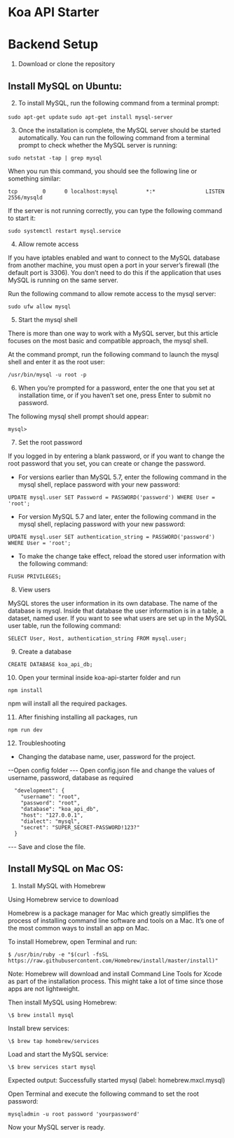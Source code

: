 # Koa API Starter

# Backend Setup

1. Download or clone the repository

## Install MySQL on Ubuntu:

2. To install MySQL, run the following command from a terminal prompt:

`sudo apt-get update`
`sudo apt-get install mysql-server`

3. Once the installation is complete, the MySQL server should be started automatically. You can run the following command from a terminal prompt to check whether the MySQL server is running:

`sudo netstat -tap | grep mysql`

When you run this command, you should see the following line or something similar:

```
tcp        0      0 localhost:mysql         *:*                LISTEN      2556/mysqld
```

If the server is not running correctly, you can type the following command to start it:

```
sudo systemctl restart mysql.service
```

4. Allow remote access

If you have iptables enabled and want to connect to the MySQL database from another machine, you must open a port in your server’s firewall (the default port is 3306). You don’t need to do this if the application that uses MySQL is running on the same server.

Run the following command to allow remote access to the mysql server:

`sudo ufw allow mysql`

5. Start the mysql shell

There is more than one way to work with a MySQL server, but this article focuses on the most basic and compatible approach, the mysql shell.

At the command prompt, run the following command to launch the mysql shell and enter it as the root user:

`/usr/bin/mysql -u root -p`

6. When you’re prompted for a password, enter the one that you set at installation time, or if you haven’t set one, press Enter to submit no password.

The following mysql shell prompt should appear:

```
mysql>
```

7. Set the root password

If you logged in by entering a blank password, or if you want to change the root password that you set, you can create or change the password.

- For versions earlier than MySQL 5.7, enter the following command in the mysql shell, replace password with your new password:

`UPDATE mysql.user SET Password = PASSWORD('password') WHERE User = 'root';`

- For version MySQL 5.7 and later, enter the following command in the mysql shell, replacing password with your new password:

`UPDATE mysql.user SET authentication_string = PASSWORD('password') WHERE User = 'root';`

- To make the change take effect, reload the stored user information with the following command:

`FLUSH PRIVILEGES;`

8. View users

MySQL stores the user information in its own database. The name of the database is mysql. Inside that database the user information is in a table, a dataset, named user. If you want to see what users are set up in the MySQL user table, run the following command:

`SELECT User, Host, authentication_string FROM mysql.user;`

9. Create a database

`CREATE DATABASE koa_api_db;`

10. Open your terminal inside koa-api-starter folder and run

`npm install`

npm will install all the required packages.

11. After finishing installing all packages, run

`npm run dev`

12. Troubleshooting

- Changing the database name, user, password for the project.

--Open config folder
--- Open config.json file and change the values of username, password, database as required

```
  "development": {
    "username": "root",
    "password": "root",
    "database": "koa_api_db",
    "host": "127.0.0.1",
    "dialect": "mysql",
    "secret": "SUPER_SECRET-PASSWORD!123?"
  }
```

--- Save and close the file.

## Install MySQL on Mac OS:

1. Install MySQL with Homebrew

Using Homebrew service to download

Homebrew is a package manager for Mac which greatly simplifies the process of installing command line software and tools on a Mac. It’s one of the most common ways to install an app on Mac.

To install Homebrew, open Terminal and run:

```
$ /usr/bin/ruby -e "$(curl -fsSL https://raw.githubusercontent.com/Homebrew/install/master/install)"
```

Note: Homebrew will download and install Command Line Tools for Xcode as part of the installation process. This might take a lot of time since those apps are not lightweight.

Then install MySQL using Homebrew:

```
\$ brew install mysql
```

Install brew services:

```
\$ brew tap homebrew/services
```

Load and start the MySQL service:

```
\$ brew services start mysql
```

Expected output: Successfully started mysql (label: homebrew.mxcl.mysql)

Open Terminal and execute the following command to set the root password:

`mysqladmin -u root password 'yourpassword'`

Now your MySQL server is ready.

